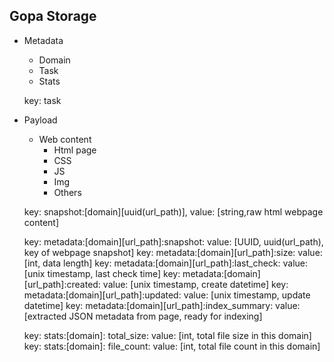 
## Gopa Storage

    
* Metadata
    *  Domain
    *  Task
    *  Stats
   
   
    key: task   
   
* Payload
   * Web content
      *  Html page
      *  CSS
      *  JS
      *  Img
      *  Others


    key: snapshot:[domain][uuid(url_path)], value: [string,raw html webpage content]
    
    key: metadata:[domain][url_path]:snapshot: value: [UUID, uuid(url_path), key of webpage snapshot]
    key: metadata:[domain][url_path]:size: value: [int, data length]
    key: metadata:[domain][url_path]:last_check: value: [unix timestamp, last check time]
    key: metadata:[domain][url_path]:created: value: [unix timestamp, create datetime]
    key: metadata:[domain][url_path]:updated: value: [unix timestamp, update datetime]
    key: metadata:[domain][url_path]:index_summary: value: [extracted JSON metadata from page, ready for indexing]
    
    key: stats:[domain]: total_size: value: [int, total file size in this domain]
    key: stats:[domain]: file_count: value: [int, total file count in this domain]
